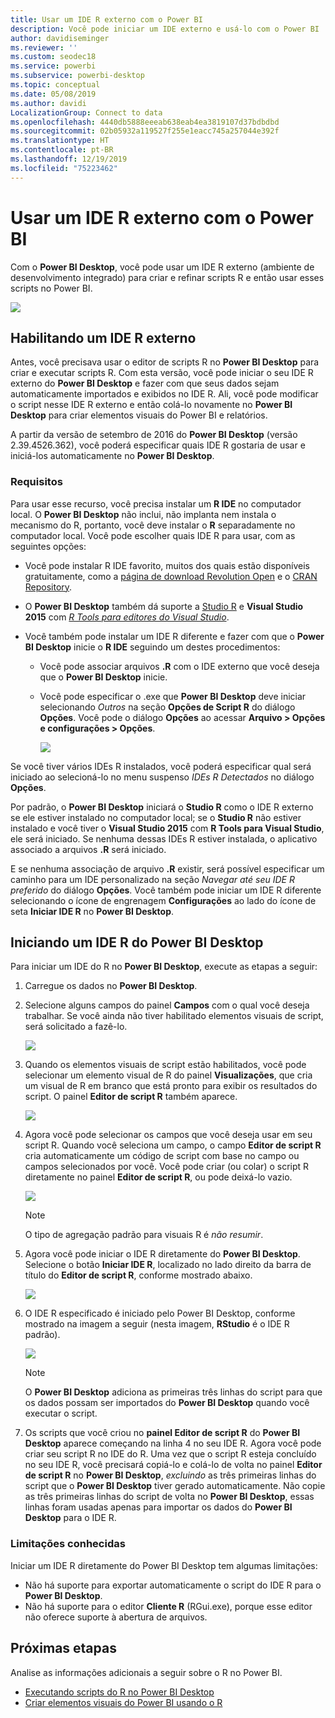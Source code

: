```yaml
---
title: Usar um IDE R externo com o Power BI
description: Você pode iniciar um IDE externo e usá-lo com o Power BI
author: davidiseminger
ms.reviewer: ''
ms.custom: seodec18
ms.service: powerbi
ms.subservice: powerbi-desktop
ms.topic: conceptual
ms.date: 05/08/2019
ms.author: davidi
LocalizationGroup: Connect to data
ms.openlocfilehash: 4440db5888eeeab638eab4ea3819107d37bdbdbd
ms.sourcegitcommit: 02b05932a119527f255e1eacc745a257044e392f
ms.translationtype: HT
ms.contentlocale: pt-BR
ms.lasthandoff: 12/19/2019
ms.locfileid: "75223462"
---
```

# <a name="use-an-external-r-ide-with-power-bi"></a>Usar um IDE R externo com o Power BI
Com o **Power BI Desktop**, você pode usar um IDE R externo (ambiente de desenvolvimento integrado) para criar e refinar scripts R e então usar esses scripts no Power BI.

![](media/desktop-r-ide/r-ide_1a.png)

## <a name="enable-an-external-r-ide"></a>Habilitando um IDE R externo
Antes, você precisava usar o editor de scripts R no **Power BI Desktop** para criar e executar scripts R. Com esta versão, você pode iniciar o seu IDE R externo do **Power BI Desktop** e fazer com que seus dados sejam automaticamente importados e exibidos no IDE R. Ali, você pode modificar o script nesse IDE R externo e então colá-lo novamente no **Power BI Desktop** para criar elementos visuais do Power BI e relatórios.

A partir da versão de setembro de 2016 do **Power BI Desktop** (versão 2.39.4526.362), você poderá especificar quais IDE R gostaria de usar e iniciá-los automaticamente no **Power BI Desktop**.

### <a name="requirements"></a>Requisitos
Para usar esse recurso, você precisa instalar um **R IDE** no computador local. O **Power BI Desktop** não inclui, não implanta nem instala o mecanismo do R, portanto, você deve instalar o **R** separadamente no computador local. Você pode escolher quais IDE R para usar, com as seguintes opções:

* Você pode instalar R IDE favorito, muitos dos quais estão disponíveis gratuitamente, como a [página de download Revolution Open](https://mran.revolutionanalytics.com/download/) e o [CRAN Repository](https://cran.r-project.org/bin/windows/base/).
* O **Power BI Desktop** também dá suporte a [Studio R](https://www.rstudio.com/) e **Visual Studio 2015** com [*R Tools para editores do Visual Studio*](/visualstudio/rtvs).
* Você também pode instalar um IDE R diferente e fazer com que o **Power BI Desktop** inicie o **R IDE** seguindo um destes procedimentos:
  
  * Você pode associar arquivos **.R** com o IDE externo que você deseja que o **Power BI Desktop** inicie.
  * Você pode especificar o .exe que **Power BI Desktop** deve iniciar selecionando *Outros* na seção **Opções de Script R** do diálogo **Opções**. Você pode o diálogo **Opções** ao acessar **Arquivo > Opções e configurações > Opções**.
    
    ![](media/desktop-r-ide/r-ide_1b.png)

Se você tiver vários IDEs R instalados, você poderá especificar qual será iniciado ao selecioná-lo no menu suspenso *IDEs R Detectados* no diálogo **Opções**.

Por padrão, o **Power BI Desktop** iniciará o **Studio R** como o IDE R externo se ele estiver instalado no computador local; se o **Studio R** não estiver instalado e você tiver o **Visual Studio 2015** com **R Tools para Visual Studio**, ele será iniciado. Se nenhuma dessas IDEs R estiver instalada, o aplicativo associado a arquivos **.R** será iniciado.

E se nenhuma associação de arquivo **.R** existir, será possível especificar um caminho para um IDE personalizado na seção *Navegar até seu IDE R preferido* do diálogo **Opções**. Você também pode iniciar um IDE R diferente selecionando o ícone de engrenagem **Configurações** ao lado do ícone de seta **Iniciar IDE R** no **Power BI Desktop**.

## <a name="launch-an-r-ide-from-power-bi-desktop"></a>Iniciando um IDE R do Power BI Desktop
Para iniciar um IDE do R no **Power BI Desktop**, execute as etapas a seguir:

1. Carregue os dados no **Power BI Desktop**.
2. Selecione alguns campos do painel **Campos** com o qual você deseja trabalhar. Se você ainda não tiver habilitado elementos visuais de script, será solicitado a fazê-lo.
   
   ![](media/desktop-r-ide/r-ide_3.png)
3. Quando os elementos visuais de script estão habilitados, você pode selecionar um elemento visual de R do painel **Visualizações**, que cria um visual de R em branco que está pronto para exibir os resultados do script. O painel **Editor de script R** também aparece.
   
   ![](media/desktop-r-ide/r-ide_4.png)
4. Agora você pode selecionar os campos que você deseja usar em seu script R. Quando você seleciona um campo, o campo **Editor de script R** cria automaticamente um código de script com base no campo ou campos selecionados por você. Você pode criar (ou colar) o script R diretamente no painel **Editor de script R**, ou pode deixá-lo vazio.
   
   ![](media/desktop-r-ide/r-ide_5.png)
   
   > [!NOTE]
   > O tipo de agregação padrão para visuais R é *não resumir*.
   > 
   > 
5. Agora você pode iniciar o IDE R diretamente do **Power BI Desktop**. Selecione o botão **Iniciar IDE R**, localizado no lado direito da barra de título do **Editor de script R**, conforme mostrado abaixo.
   
   ![](media/desktop-r-ide/r-ide_6.png)
6. O IDE R especificado é iniciado pelo Power BI Desktop, conforme mostrado na imagem a seguir (nesta imagem, **RStudio** é o IDE R padrão).
   
   ![](media/desktop-r-ide/r-ide_7.png)
   
   > [!NOTE]
   > O **Power BI Desktop** adiciona as primeiras três linhas do script para que os dados possam ser importados do **Power BI Desktop** quando você executar o script.
   > 
   > 
7. Os scripts que você criou no **painel Editor de script R** do **Power BI Desktop** aparece começando na linha 4 no seu IDE R. Agora você pode criar seu script R no IDE do R. Uma vez que o script R esteja concluído no seu IDE R, você precisará copiá-lo e colá-lo de volta no painel **Editor de script R** no **Power BI Desktop**, *excluindo* as três primeiras linhas do script que o **Power BI Desktop** tiver gerado automaticamente. Não copie as três primeiras linhas do script de volta no **Power BI Desktop**, essas linhas foram usadas apenas para importar os dados do **Power BI Desktop** para o IDE R.

### <a name="known-limitations"></a>Limitações conhecidas
Iniciar um IDE R diretamente do Power BI Desktop tem algumas limitações:

* Não há suporte para exportar automaticamente o script do IDE R para o **Power BI Desktop**.
* Não há suporte para o editor **Cliente R** (RGui.exe), porque esse editor não oferece suporte à abertura de arquivos.

## <a name="next-steps"></a>Próximas etapas
Analise as informações adicionais a seguir sobre o R no Power BI.

* [Executando scripts do R no Power BI Desktop](desktop-r-scripts.md)
* [Criar elementos visuais do Power BI usando o R](desktop-r-visuals.md)

